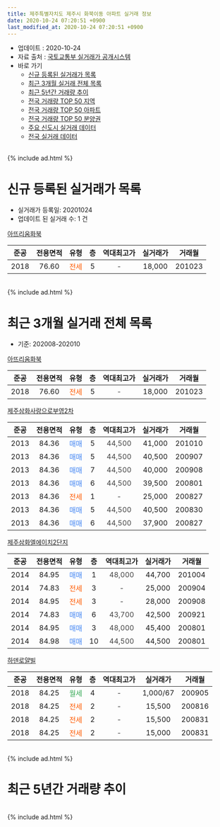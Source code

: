 ```yaml
---
title: 제주특별자치도 제주시 화북이동 아파트 실거래 정보
date: 2020-10-24 07:20:51 +0900
last_modified_at: 2020-10-24 07:20:51 +0900
---
```


* 업데이트 : 2020-10-24
* 자료 출처 : [국토교통부 실거래가 공개시스템](http://rt.molit.go.kr)
* 바로 가기
    * [신규 등록된 실거래가 목록](#신규-등록된-실거래가-목록)
    * [최근 3개월 실거래 전체 목록](#최근-3개월-실거래-전체-목록)
    * [최근 5년간 거래량 추이](#최근-5년간-거래량-추이)
    * [전국 거래량 TOP 50 지역](https://inasie.github.io/apt-trade-info/최근-3개월-전국에서-가장-거래가-많이-발생한-지역)
    * [전국 거래량 TOP 50 아파트](https://inasie.github.io/apt-trade-info/최근-3개월-전국에서-가장-거래가-많이-발생한-아파트)
    * [전국 거래량 TOP 50 분양권](https://inasie.github.io/apt-trade-info/최근-3개월-전국에서-가장-거래가-많이-발생한-분양권)
    * [주요 신도시 실거래 데이터](https://inasie.github.io/apt-trade-info/주요-신도시)
    * [전국 실거래 데이터](https://inasie.github.io/apt-trade-info/전국)
<br>
{% include ad.html %}
<br>

# 신규 등록된 실거래가 목록
* 실거래가 등록일: 20201024
* 업데이트 된 실거래 수: 1 건


[아뜨리움화북](https://search.naver.com/search.naver?query=%EC%A0%9C%EC%A3%BC%ED%8A%B9%EB%B3%84%EC%9E%90%EC%B9%98%EB%8F%84+%EC%A0%9C%EC%A3%BC%EC%8B%9C+%ED%99%94%EB%B6%81%EC%9D%B4%EB%8F%99+%EC%95%84%EB%9C%A8%EB%A6%AC%EC%9B%80%ED%99%94%EB%B6%81)

|준공|전용면적|유형|층|역대최고가|실거래가|거래월|
|:---:|:---:|:---:|:---:|:---:|:---:|:---:|
|2018|76.60|<span style="color:#ff5a00">전세</span>|5|<span style="color:#444444">-</span>|18,000|201023|


<br>
{% include ad.html %}
<br>

# 최근 3개월 실거래 전체 목록
* 기준: 202008-202010


[아뜨리움화북](https://search.naver.com/search.naver?query=%EC%A0%9C%EC%A3%BC%ED%8A%B9%EB%B3%84%EC%9E%90%EC%B9%98%EB%8F%84+%EC%A0%9C%EC%A3%BC%EC%8B%9C+%ED%99%94%EB%B6%81%EC%9D%B4%EB%8F%99+%EC%95%84%EB%9C%A8%EB%A6%AC%EC%9B%80%ED%99%94%EB%B6%81)

|준공|전용면적|유형|층|역대최고가|실거래가|거래월|
|:---:|:---:|:---:|:---:|:---:|:---:|:---:|
|2018|76.60|<span style="color:#ff5a00">전세</span>|5|<span style="color:#444444">-</span>|18,000|201023|

[제주삼화사랑으로부영2차](https://search.naver.com/search.naver?query=%EC%A0%9C%EC%A3%BC%ED%8A%B9%EB%B3%84%EC%9E%90%EC%B9%98%EB%8F%84+%EC%A0%9C%EC%A3%BC%EC%8B%9C+%ED%99%94%EB%B6%81%EC%9D%B4%EB%8F%99+%EC%A0%9C%EC%A3%BC%EC%82%BC%ED%99%94%EC%82%AC%EB%9E%91%EC%9C%BC%EB%A1%9C%EB%B6%80%EC%98%812%EC%B0%A8)

|준공|전용면적|유형|층|역대최고가|실거래가|거래월|
|:---:|:---:|:---:|:---:|:---:|:---:|:---:|
|2013|84.36|<span style="color:#4285f3">매매</span>|5|<span style="color:#444444">44,500</span>|41,000|201010|
|2013|84.36|<span style="color:#4285f3">매매</span>|5|<span style="color:#444444">44,500</span>|40,500|200907|
|2013|84.36|<span style="color:#4285f3">매매</span>|7|<span style="color:#444444">44,500</span>|40,000|200908|
|2013|84.36|<span style="color:#4285f3">매매</span>|6|<span style="color:#444444">44,500</span>|39,500|200801|
|2013|84.36|<span style="color:#ff5a00">전세</span>|1|<span style="color:#444444">-</span>|25,000|200827|
|2013|84.36|<span style="color:#4285f3">매매</span>|5|<span style="color:#444444">44,500</span>|40,500|200830|
|2013|84.36|<span style="color:#4285f3">매매</span>|6|<span style="color:#444444">44,500</span>|37,900|200827|

[제주삼화엘에이치2단지](https://search.naver.com/search.naver?query=%EC%A0%9C%EC%A3%BC%ED%8A%B9%EB%B3%84%EC%9E%90%EC%B9%98%EB%8F%84+%EC%A0%9C%EC%A3%BC%EC%8B%9C+%ED%99%94%EB%B6%81%EC%9D%B4%EB%8F%99+%EC%A0%9C%EC%A3%BC%EC%82%BC%ED%99%94%EC%97%98%EC%97%90%EC%9D%B4%EC%B9%982%EB%8B%A8%EC%A7%80)

|준공|전용면적|유형|층|역대최고가|실거래가|거래월|
|:---:|:---:|:---:|:---:|:---:|:---:|:---:|
|2014|84.95|<span style="color:#4285f3">매매</span>|1|<span style="color:#444444">48,000</span>|44,700|201004|
|2014|74.83|<span style="color:#ff5a00">전세</span>|3|<span style="color:#444444">-</span>|25,000|200904|
|2014|84.95|<span style="color:#ff5a00">전세</span>|3|<span style="color:#444444">-</span>|28,000|200908|
|2014|74.83|<span style="color:#4285f3">매매</span>|6|<span style="color:#444444">43,700</span>|42,500|200921|
|2014|84.95|<span style="color:#4285f3">매매</span>|3|<span style="color:#444444">48,000</span>|45,400|200801|
|2014|84.98|<span style="color:#4285f3">매매</span>|10|<span style="color:#444444">44,500</span>|44,500|200801|

[하덴로얄빌](https://search.naver.com/search.naver?query=%EC%A0%9C%EC%A3%BC%ED%8A%B9%EB%B3%84%EC%9E%90%EC%B9%98%EB%8F%84+%EC%A0%9C%EC%A3%BC%EC%8B%9C+%ED%99%94%EB%B6%81%EC%9D%B4%EB%8F%99+%ED%95%98%EB%8D%B4%EB%A1%9C%EC%96%84%EB%B9%8C)

|준공|전용면적|유형|층|역대최고가|실거래가|거래월|
|:---:|:---:|:---:|:---:|:---:|:---:|:---:|
|2018|84.25|<span style="color:#34a853">월세</span>|4|<span style="color:#444444">-</span>|1,000/67|200905|
|2018|84.25|<span style="color:#ff5a00">전세</span>|2|<span style="color:#444444">-</span>|15,500|200816|
|2018|84.25|<span style="color:#ff5a00">전세</span>|2|<span style="color:#444444">-</span>|15,500|200831|
|2018|84.25|<span style="color:#ff5a00">전세</span>|2|<span style="color:#444444">-</span>|15,000|200831|


<br>
{% include ad.html %}
<br>

# 최근 5년간 거래량 추이


<div style="width:100%;">
    <canvas id="deal_progress" height="200"></canvas>
</div>

<script>
new Chart(document.getElementById("deal_progress"), {
    type: 'line',
    data: {
        labels: ['201510','201511','201512','201601','201602','201603','201604','201605','201606','201607','201608','201609','201610','201611','201612','201701','201702','201703','201704','201705','201706','201707','201708','201709','201710','201711','201712','201801','201802','201803','201804','201805','201806','201807','201808','201809','201810','201811','201812','201901','201902','201903','201904','201905','201906','201907','201908','201909','201910','201911','201912','202001','202002','202003','202004','202005','202006','202007','202008','202009','202010'],
        datasets: [{
            label: '매매',
            pointRadius: 1,
            data: [5, 3, 4, 3, 2, 0, 1, 4, 7, 3, 4, 7, 3, 10, 8, 3, 3, 2, 2, 1, 5, 1, 6, 2, 5, 4, 7, 3, 5, 7, 4, 11, 6, 9, 3, 2, 4, 4, 7, 7, 3, 5, 2, 4, 2, 2, 4, 2, 7, 11, 10, 5, 3, 2, 3, 1, 5, 9, 5, 3, 2],
            borderColor: "rgba(255, 201, 14, 1)",
            backgroundColor: "rgba(255, 201, 14, 0.5)",
            fill: false,
            lineTension: 0
        },{
            label: '전월세',
            pointRadius: 1,
            data: [3, 1, 5, 7, 1, 1, 1, 0, 1, 3, 2, 4, 6, 6, 3, 5, 8, 1, 0, 3, 3, 5, 3, 1, 4, 2, 1, 6, 5, 2, 2, 3, 3, 7, 8, 5, 9, 5, 8, 9, 1, 4, 3, 2, 3, 2, 2, 2, 5, 9, 9, 5, 3, 1, 1, 0, 3, 6, 4, 3, 1],
            borderColor: "rgba(0, 141, 185, 1)",
            backgroundColor: "rgba(0, 141, 185, 0.5)",
            fill: false,
            lineTension: 0
        }
        ]
    },
    options: {
        responsive: true,
        title: {
            display: false
        },
        tooltips: {
            mode: 'index',
            intersect: false
        },
        hover: {
            mode: 'nearest',
            intersect: true
        },
        scales: {
            xAxes: [{
                display: true,
                scaleLabel: {
                    display: true,
                    labelString: '년/월'
                }
            }],
            yAxes: [{
                display: true,
                ticks: {
                    suggestedMin: 0,
                },
                scaleLabel: {
                    display: true,
                    labelString: '실거래 수'
                }
            }]
        }
    }
});

</script>


<br>
{% include ad.html %}
<br>

